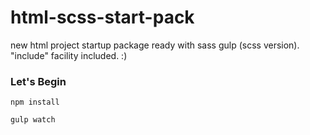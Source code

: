 # html-scss-start-pack
new html project startup package ready with sass gulp (scss version).
"include" facility included. :)

### Let's Begin

```
npm install

gulp watch

```
